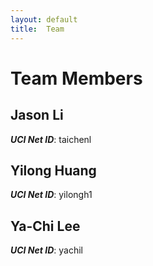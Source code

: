 ```yaml
---
layout: default
title:  Team
---
```


# Team Members


## Jason Li
***UCI Net ID***: taichenl

## Yilong Huang
***UCI Net ID***: yilongh1

## Ya-Chi Lee
***UCI Net ID***: yachil
